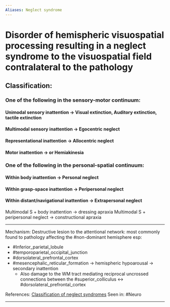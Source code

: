```yaml
---
Aliases: Neglect syndrome
---
```

# Disorder of hemispheric visuospatial processing resulting in a neglect syndrome to the visuospatial field contralateral to the pathology
## Classification:
### One of the following in the sensory-motor continuum:
#### Unimodal sensory inattention -> Visual extinction, Auditory extinction, tactile extinction 
#### Multimodal sensory inattention -> Egocentric neglect
#### Representational inattention -> Allocentric neglect
#### Motor inattention -> or Hemiakinesia 
### One of the following in the personal-spatial continuum:
#### Within body inattention -> Personal neglect
#### Within grasp-space inattention -> Peripersonal neglect
#### Within distant/navigational inattention -> Extrapersonal neglect

Multimodal S + body inattention -> dressing apraxia
Multimodal S + peripersonal neglect -> constructional apraxia 

---
Mechanism: Destructive lesion to the attentional network: most commonly found to pathology affecting the #non-dominant hemisphere esp:
- #Inferior_parietal_lobule 
- #temporoparietal_occipital_junction
- #dorsolateral_prefrontal_cortex 
- #mesencephalic_reticular_formation -> hemispheric hypoarousal -> secondary inattention
	- Also damage to the WM tract mediating reciprocal uncrossed connections between the #superior_colliculus <-> #dorsolateral_prefrontal_cortex 

References: [Classification of neglect syndromes](https://academic.oup.com/ptj/article/83/8/732/2805294#190839118)
Seen in: #Neuro 

---